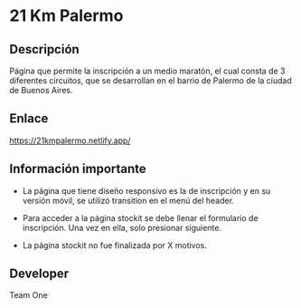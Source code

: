 # 21 Km Palermo

## Descripción

Página que permite la inscripción a un medio maratón, el cual consta de 3 diferentes circuitos, que se desarrollan en el barrio de Palermo de la ciudad de Buenos Aires.

## Enlace

https://21kmpalermo.netlify.app/

## Información importante

- La página que tiene diseño responsivo es la de inscripción y en su versión móvil, se utilizó transition en el menú del header.

- Para acceder a la página stockit se debe llenar el formulario de inscripción. Una vez en ella, solo presionar siguiente.

- La página stockit no fue finalizada por X motivos.

## Developer

Team One
